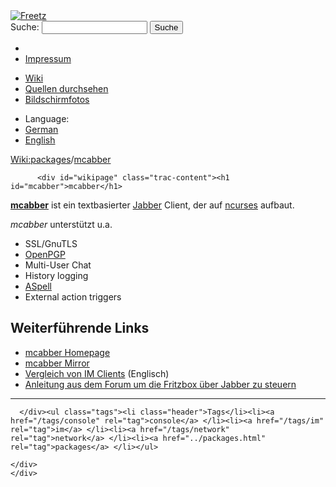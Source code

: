 <!DOCTYPE html PUBLIC "-//W3C//DTD XHTML 1.0 Strict//EN" "http://www.w3.org/TR/xhtml1/DTD/xhtml1-strict.dtd">
<html xmlns="http://www.w3.org/1999/xhtml">

  <head>
    <title>
      packages/mcabber – Freetz
    </title>
      <meta http-equiv="Content-Type" content="text/html; charset=UTF-8" />
      <meta http-equiv="X-UA-Compatible" content="IE=edge" />
    <!--[if IE]><script type="text/javascript">
      if (/^#__msie303:/.test(window.location.hash))
        window.location.replace(window.location.hash.replace(/^#__msie303:/, '#'));
    </script><![endif]-->
        <link rel="search" href="/search" />
        <link rel="help" href="../TracGuide.html" />
        <link rel="alternate" href="mcabber%3Fformat=txt" type="text/x-trac-wiki" title="Reiner Text" />
        <link rel="up" href="../packages.html" title="Übergeordnete Wiki-Seite anzeigen" />
        <link rel="start" href="/wiki" />
        <link rel="stylesheet" href="../../chrome/common/css/trac.css" type="text/css" /><link rel="stylesheet" href="../../chrome/common/css/wiki.css" type="text/css" /><link rel="stylesheet" href="../../chrome/wikiextras/css/phrases.css" type="text/css" /><link rel="stylesheet" href="../../chrome/wikiextras/css/boxes.css" type="text/css" /><link rel="stylesheet" href="../../chrome/wikiextras/css/boxes-300.css" type="text/css" /><link rel="stylesheet" href="../../chrome/wikiextras/css/boxes-narrow-toc.css" type="text/css" /><link rel="stylesheet" href="../../wikicss.css" type="text/css" /><link rel="stylesheet" href="../../chrome/tags/css/tractags.css" type="text/css" /><link rel="stylesheet" href="../../chrome/wikinegotiator/css/langmenu-ctxnav.css" type="text/css" />
        <link rel="shortcut icon" href="/favicon.ico" type="image/x-icon" />
        <link rel="icon" href="/favicon.ico" type="image/x-icon" />
      <link type="application/opensearchdescription+xml" rel="search" href="/search/opensearch" title="Freetz durchsuchen" />
      <script type="text/javascript" charset="utf-8" src="../../chrome/common/js/jquery.js"></script>
      <script type="text/javascript" charset="utf-8" src="../../chrome/common/js/babel.js"></script>
      <script type="text/javascript" charset="utf-8" src="../../chrome/common/js/messages/de.js"></script>
      <script type="text/javascript" charset="utf-8" src="../../chrome/common/js/trac.js"></script>
      <script type="text/javascript" charset="utf-8" src="../../chrome/common/js/search.js"></script>
      <script type="text/javascript" charset="utf-8" src="../../chrome/common/js/folding.js"></script>
    <script type="text/javascript">
      jQuery(document).ready(function($) {
        $("#content").find("h1,h2,h3,h4,h5,h6").addAnchor(_("Link to this section"));
        $("#content").find(".wikianchor").each(function() {
          $(this).addAnchor(babel.format(_("Link to #%(id)s"), {id: $(this).attr('id')}));
        });
        $(".foldable").enableFolding(true, true);
      });
    </script>
  </head>
  <body>
    <div id="banner">
      <div id="header">
        <a id="logo" href="/wiki"><img src="../../chrome/common/freetz_motd.png" alt="Freetz" /></a>
      </div>
      <form id="search" action="https://www.google.com/search" method="get" onsubmit="; this.elements.namedItem('q').value = this.elements.namedItem('oq').value + ' site:freetz.github.io'">
        <div>
          <label for="proj-search">Suche:</label>
          <input type="text" id="proj-search" name="oq" size="18" value="" />
          <input type="hidden" name="q" value="" />
          <input type="submit" value="Suche" />
        </div>
      </form>
      <div id="metanav" class="nav">
    <ul>
      <li class="first"><li class="last"><a href="../Impressum.html">Impressum</a></li>
    </ul>
  </div>
    </div>
    <div id="mainnav" class="nav">
    <ul>
      <li class="first active"><a href="/wiki">Wiki</a></li><li><a href="https://github.com/Freetz-NG/freetz-ng/commits/master">Quellen durchsehen</a></li><li class="last"><a href="/screenshots">Bildschirmfotos</a></li>
    </ul>
  </div>
    <div id="langmenu"><ul><li class="first"><span title="Select a language of wiki content">Language:</span></li><li class=" active"><a class="" href="mcabber.html" title="displaying language (default)">German</a></li><li class=" last"><a class=" notexist" href="/wiki/packages/mcabber.en" title="(not available)">English</a></li></ul></div><p /><div id="main">
      <div id="pagepath" class="noprint">
  <a class="pathentry first" title="Zeige WikiStart an" href="/wiki">Wiki:</a><a class="pathentry" href="../packages.html" title="Zeige packages an">packages</a><span class="pathentry sep">/</span><a class="pathentry" href="mcabber.html" title="Zeige packages/mcabber an">mcabber</a>
</div>
    <div id="content" class="wiki">
      <div class="wikipage searchable">

          <div id="wikipage" class="trac-content"><h1 id="mcabber">mcabber</h1>
<p>
<strong><a class="ext-link" href="http://mcabber.com/"><span class="icon">​</span>mcabber</a></strong> ist ein textbasierter <a class="ext-link" href="http://de.wikipedia.org/wiki/Extensible_Messaging_and_Presence_Protocol"><span class="icon">​</span>Jabber</a> Client, der auf <a class="ext-link" href="http://de.wikipedia.org/wiki/Ncurses"><span class="icon">​</span>ncurses</a> aufbaut.
</p>
<p>
<em>mcabber</em> unterstützt u.a.
</p>
<ul><li>SSL/GnuTLS
</li><li><a class="ext-link" href="http://en.wikipedia.org/wiki/OpenPGP"><span class="icon">​</span>OpenPGP</a>
</li><li>Multi-User Chat
</li><li>History logging
</li><li><a class="ext-link" href="http://en.wikipedia.org/wiki/Aspell"><span class="icon">​</span>ASpell</a>
</li><li>External action triggers
</li></ul><h2 id="WeiterführendeLinks">Weiterführende Links</h2>
<ul><li><a class="ext-link" href="http://mcabber.com/"><span class="icon">​</span>mcabber Homepage</a>
</li><li><a class="ext-link" href="http://nerim.lilotux.net/mcabber/"><span class="icon">​</span>mcabber Mirror</a>
</li><li><a class="ext-link" href="http://en.wikipedia.org/wiki/Comparison_of_instant_messaging_clients"><span class="icon">​</span>Vergleich von IM Clients</a> (Englisch)
</li><li><a class="ext-link" href="http://www.ip-phone-forum.de/showthread.php?p=1552715"><span class="icon">​</span>Anleitung aus dem Forum um die Fritzbox über Jabber zu steuern</a>
</li></ul><hr />
</div>

      </div><ul class="tags"><li class="header">Tags</li><li><a href="/tags/console" rel="tag">console</a> </li><li><a href="/tags/im" rel="tag">im</a> </li><li><a href="/tags/network" rel="tag">network</a> </li><li><a href="../packages.html" rel="tag">packages</a> </li></ul>

    </div>
    </div>
  </body>
</html>
